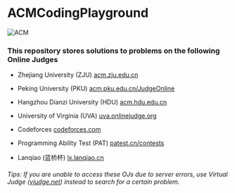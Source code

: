 ACMCodingPlayground
====
![ACM](http://acm.fzu.edu.cn/ouracm/upload/53c18599b3c86.png)


### This repository stores solutions to problems on the following Online Judges

* Zhejiang University (ZJU)
<a href="http://acm.zju.edu.cn/" target="_blank">acm.zju.edu.cn</a>

* Peking University (PKU)
<a href="http://acm.pku.edu.cn/JudgeOnline/" target="_blank">acm.pku.edu.cn/JudgeOnline</a>

* Hangzhou Dianzi University (HDU)
<a href="http://acm.hdu.edu.cn/" target="_blank">acm.hdu.edu.cn</a>

* University of Virginia (UVA)
<a href="http://uva.onlinejudge.org/" target="_blank">uva.onlinejudge.org</a>

* Codeforces
<a href="http://codeforces.com/" target="_blank">codeforces.com</a>

* Programming Ability Test (PAT)
<a href="https://www.patest.cn/contests" target="_blank">patest.cn/contests</a>

* Lanqiao (蓝桥杯)
<a href="http://lx.lanqiao.cn/" target="_blank">lx.lanqiao.cn</a>

###### Tips: If you are unable to access these OJs due to server errors, use Virtual Judge (<a href="https://vjudge.net/" target="_blank">vjudge.net</a>) instead to search for a certain problem.
